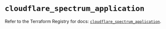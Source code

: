 # `cloudflare_spectrum_application`

Refer to the Terraform Registry for docs: [`cloudflare_spectrum_application`](https://registry.terraform.io/providers/cloudflare/cloudflare/5.6.0/docs/resources/spectrum_application).
